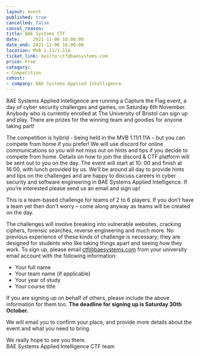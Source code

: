 ```yaml
---
layout: event
published: true
cancelled: false
cancel_reason:
title: BAE Systems CTF
date:     2021-11-06 10:00:00
date_end: 2021-11-06 16:00:00
location: MVB 1.11/1.11A
ticket_link: mailto:ctf@baesystems.com
price: Free
category:
- Competition
cohost:
- company: BAE Systems Applied Intelligence
---
```


BAE Systems Applied Intelligence are running a Capture the Flag event, a day of cyber security challenges and games, on
Saturday 6th November. Anybody who is currently enrolled at The University of Bristol can sign up and play. There are
prizes for the winning team and goodies for anyone taking part!

The competition is hybrid - being held in the MVB 1.11/1.11A – but you can compete from home if you prefer!
We will use discord for online communications so you will not miss out on hints and tips if you decide to compete from
home. Details on how to join the discord & CTF platform will be sent out to you on the day. The event will start at 10:
00 and finish at 16:00, with lunch provided by us. We’ll be around all day to provide hints and tips on the challenges
and are happy to discuss careers in cyber security and software engineering in BAE Systems Applied Intelligence. If
you’re interested please send us an email and sign up!

This is a team-based challenge for teams of 2 to 6 players. If you don’t have a team yet then don’t worry – come along
anyway as teams will be created on the day.

The challenges will involve breaking into vulnerable websites, cracking ciphers, forensic searches, reverse engineering
and much more. No previous experience of these kinds of challenge is necessary; they are designed for students who like
taking things apart and seeing how they work. To sign up, please email ctf@baesystems.com from your university email
account with the following information:

* Your full name
* Your team name (if applicable)
* Your year of study
* Your course title

If you are signing up on behalf of others, please include the above information for them too. **The deadline for signing
up is Saturday 30th October.**

We will email you to confirm your place, and provide more details about the event and what you need to bring.

We really hope to see you there.<br/>
BAE Systems Applied Intelligence CTF team

